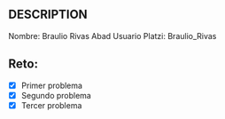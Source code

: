 ## DESCRIPTION

Nombre: Braulio Rivas Abad
Usuario Platzi: Braulio_Rivas

## Reto:

- [x] Primer problema
- [x] Segundo problema
- [x] Tercer problema
